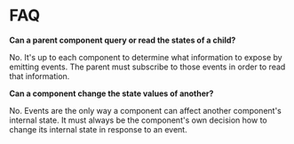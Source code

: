 # FAQ

**Can a parent component query or read the states of a child?**

No. It's up to each component to determine what information to expose by emitting events. The parent must subscribe to those events in order to read that information.

**Can a component change the state values of another?**

No. Events are the only way a component can affect another component's internal state. It must always be the component's own decision how to change its internal state in response to an event.
